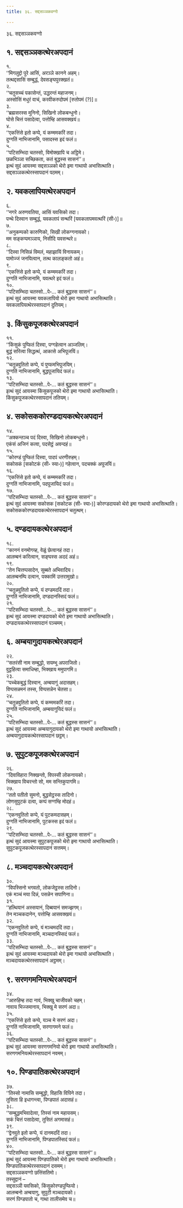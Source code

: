 ```yaml
---
title: ३६. सद्दसञ्ञकवग्गो

---
```

३६. सद्दसञ्ञकवग्गो  


## १. सद्दसञ्ञकत्थेरअपदानं

१.  
‘‘मिगलुद्दो पुरे आसिं, अरञ्ञे कानने अहम्।  
तत्थद्दसासिं सम्बुद्धं, देवसङ्घपुरक्खतं॥  
२.  
‘‘चतुसच्चं पकासेन्तं, उद्धरन्तं महाजनम्।  
अस्सोसिं मधुरं वाचं, करवीकरुदोपमं [रुतोपमं (?)]॥  
३.  
‘‘ब्रह्मसरस्स मुनिनो, सिखिनो लोकबन्धुनो।  
घोसे चित्तं पसादेत्वा, पत्तोम्हि आसवक्खयं॥  
४.  
‘‘एकत्तिंसे इतो कप्पे, यं कम्ममकरिं तदा।  
दुग्गतिं नाभिजानामि, पसादस्स इदं फलं॥  
५.  
‘‘पटिसम्भिदा चतस्सो, विमोक्खापि च अट्ठिमे।  
छळभिञ्ञा सच्छिकता, कतं बुद्धस्स सासनं’’॥  
इत्थं सुदं आयस्मा सद्दसञ्ञको थेरो इमा गाथायो अभासित्थाति।  
सद्दसञ्ञकत्थेरस्सापदानं पठमम्।  


## २. यवकलापियत्थेरअपदानं

६.  
‘‘नगरे अरुणवतिया, आसिं यवसिको तदा।  
पन्थे दिस्वान सम्बुद्धं, यवकलापं सन्थरिं [यवकलापमवत्थरिं (सी॰)]॥  
७.  
‘‘अनुकम्पको कारुणिको, सिखी लोकग्गनायको।  
मम सङ्कप्पमञ्ञाय, निसीदि यवसन्थरे॥  
८.  
‘‘दिस्वा निसिन्नं विमलं, महाझायिं विनायकम्।  
पामोज्जं जनयित्वान, तत्थ कालङ्कतो अहं॥  
९.  
‘‘एकत्तिंसे इतो कप्पे, यं कम्ममकरिं तदा।  
दुग्गतिं नाभिजानामि, यवत्थरे इदं फलं॥  
१०.  
‘‘पटिसम्भिदा चतस्सो…पे॰… कतं बुद्धस्स सासनं’’॥  
इत्थं सुदं आयस्मा यवकलापियो थेरो इमा गाथायो अभासित्थाति।  
यवकलापियत्थेरस्सापदानं दुतियम्।  


## ३. किंसुकपूजकत्थेरअपदानं

११.  
‘‘किंसुकं पुप्फितं दिस्वा, पग्गहेत्वान अञ्जलिम्।  
बुद्धं सरित्वा सिद्धत्थं, आकासे अभिपूजयिं॥  
१२.  
‘‘चतुन्नवुतितो कप्पे, यं पुप्फमभिपूजयिम्।  
दुग्गतिं नाभिजानामि, बुद्धपूजायिदं फलं॥  
१३.  
‘‘पटिसम्भिदा चतस्सो…पे॰… कतं बुद्धस्स सासनं’’॥  
इत्थं सुदं आयस्मा किंसुकपूजको थेरो इमा गाथायो अभासित्थाति।  
किंसुकपूजकत्थेरस्सापदानं ततियम्।  


## ४. सकोसककोरण्डदायकत्थेरअपदानं

१४.  
‘‘अक्कन्तञ्च पदं दिस्वा, सिखिनो लोकबन्धुनो।  
एकंसं अजिनं कत्वा, पदसेट्ठं अवन्दहं॥  
१५.  
‘‘कोरण्डं पुप्फितं दिस्वा, पादपं धरणीरुहम्।  
सकोसकं [सकोटकं (सी॰ स्या॰)] गहेत्वान, पदचक्कं अपूजयिं॥  
१६.  
‘‘एकत्तिंसे इतो कप्पे, यं कम्ममकरिं तदा।  
दुग्गतिं नाभिजानामि, पदपूजायिदं फलं॥  
१७.  
‘‘पटिसम्भिदा चतस्सो…पे॰… कतं बुद्धस्स सासनं’’॥  
इत्थं सुदं आयस्मा सकोसक [सकोटक (सी॰ स्या॰)] कोरण्डदायको थेरो इमा गाथायो अभासित्थाति।  
सकोसककोरण्डदायकत्थेरस्सापदानं चतुत्थम्।  


## ५. दण्डदायकत्थेरअपदानं

१८.  
‘‘काननं वनमोगय्ह, वेळुं छेत्वानहं तदा।  
आलम्बनं करित्वान, सङ्घस्स अददं अहं॥  
१९.  
‘‘तेन चित्तप्पसादेन, सुब्बते अभिवादिय।  
आलम्बनम्पि दत्वान, पक्कामिं उत्तरामुखो॥  
२०.  
‘‘चतुन्नवुतितो कप्पे, यं दण्डमददिं तदा।  
दुग्गतिं नाभिजानामि, दण्डदानस्सिदं फलं॥  
२१.  
‘‘पटिसम्भिदा चतस्सो…पे॰… कतं बुद्धस्स सासनं’’॥  
इत्थं सुदं आयस्मा दण्डदायको थेरो इमा गाथायो अभासित्थाति।  
दण्डदायकत्थेरस्सापदानं पञ्चमम्।  


## ६. अम्बयागुदायकत्थेरअपदानं

२२.  
‘‘सतरंसी नाम सम्बुद्धो, सयम्भू अपराजितो।  
वुट्ठहित्वा समाधिम्हा, भिक्खाय ममुपागमि॥  
२३.  
‘‘पच्चेकबुद्धं दिस्वान, अम्बयागुं अदासहम्।  
विप्पसन्नमनं तस्स, विप्पसन्नेन चेतसा॥  
२४.  
‘‘चतुन्नवुतितो कप्पे, यं कम्ममकरिं तदा।  
दुग्गतिं नाभिजानामि, अम्बयागुयिदं फलं॥  
२५.  
‘‘पटिसम्भिदा चतस्सो…पे॰… कतं बुद्धस्स सासनं’’॥  
इत्थं सुदं आयस्मा अम्बयागुदायको थेरो इमा गाथायो अभासित्थाति।  
अम्बयागुदायकत्थेरस्सापदानं छट्ठम्।  


## ७. सुपुटकपूजकत्थेरअपदानं

२६.  
‘‘दिवाविहारा निक्खन्तो, विपस्सी लोकनायको।  
भिक्खाय विचरन्तो सो, मम सन्तिकुपागमि॥  
२७.  
‘‘ततो पतीतो सुमनो, बुद्धसेट्ठस्स तादिनो।  
लोणसुपुटकं दत्वा, कप्पं सग्गम्हि मोदहं॥  
२८.  
‘‘एकनवुतितो कप्पे, यं पुटकमदासहम्।  
दुग्गतिं नाभिजानामि, पुटकस्स इदं फलं॥  
२९.  
‘‘पटिसम्भिदा चतस्सो…पे॰… कतं बुद्धस्स सासनं’’॥  
इत्थं सुदं आयस्मा सुपुटकपूजको थेरो इमा गाथायो अभासित्थाति।  
सुपुटकपूजकत्थेरस्सापदानं सत्तमम्।  


## ८. मञ्चदायकत्थेरअपदानं

३०.  
‘‘विपस्सिनो भगवतो, लोकजेट्ठस्स तादिनो।  
एकं मञ्चं मया दिन्नं, पसन्नेन सपाणिना॥  
३१.  
‘‘हत्थियानं अस्सयानं, दिब्बयानं समज्झगम्।  
तेन मञ्चकदानेन, पत्तोम्हि आसवक्खयं॥  
३२.  
‘‘एकनवुतितो कप्पे, यं मञ्चमददिं तदा।  
दुग्गतिं नाभिजानामि, मञ्चदानस्सिदं फलं॥  
३३.  
‘‘पटिसम्भिदा चतस्सो…पे॰… कतं बुद्धस्स सासनं’’॥  
इत्थं सुदं आयस्मा मञ्चदायको थेरो इमा गाथायो अभासित्थाति।  
मञ्चदायकत्थेरस्सापदानं अट्ठमम्।  


## ९. सरणगमनियत्थेरअपदानं

३४.  
‘‘आरुहिम्ह तदा नावं, भिक्खु चाजीवको चहम्।  
नावाय भिज्जमानाय, भिक्खु मे सरणं अदा॥  
३५.  
‘‘एकत्तिंसे इतो कप्पे, यञ्च मे सरणं अदा।  
दुग्गतिं नाभिजानामि, सरणागमने फलं॥  
३६.  
‘‘पटिसम्भिदा चतस्सो…पे॰… कतं बुद्धस्स सासनं’’॥  
इत्थं सुदं आयस्मा सरणगमनियो थेरो इमा गाथायो अभासित्थाति।  
सरणगमनियत्थेरस्सापदानं नवमम्।  


## १०. पिण्डपातिकत्थेरअपदानं

३७.  
‘‘तिस्सो नामासि सम्बुद्धो, विहासि विपिने तदा।  
तुसिता हि इधागन्त्वा, पिण्डपातं अदासहं॥  
३८.  
‘‘सम्बुद्धमभिवादेत्वा, तिस्सं नाम महायसम्।  
सकं चित्तं पसादेत्वा, तुसितं अगमासहं॥  
३९.  
‘‘द्वेनवुते इतो कप्पे, यं दानमददिं तदा।  
दुग्गतिं नाभिजानामि, पिण्डपातस्सिदं फलं॥  
४०.  
‘‘पटिसम्भिदा चतस्सो…पे॰… कतं बुद्धस्स सासनं’’॥  
इत्थं सुदं आयस्मा पिण्डपातिको थेरो इमा गाथायो अभासित्थाति।  
पिण्डपातिकत्थेरस्सापदानं दसमम्।  
सद्दसञ्ञकवग्गो छत्तिंसतिमो।  
तस्सुद्दानं –  
सद्दसञ्ञी यवसिको, किंसुकोरण्डपुप्फियो।  
आलम्बनो अम्बयागु, सुपुटी मञ्चदायको।  
सरणं पिण्डपातो च, गाथा तालीसमेव च॥  